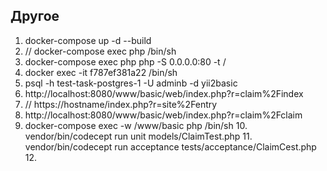    
## Другое
1. docker-compose up -d --build
2. // docker-compose exec php /bin/sh
3. docker-compose exec php php -S 0.0.0.0:80 -t /
4. docker exec -it f787ef381a22 /bin/sh
5. psql -h test-task-postgres-1 -U adminb -d yii2basic
6. http://localhost:8080/www/basic/web/index.php?r=claim%2Findex
7. // https://hostname/index.php?r=site%2Fentry
8. http://localhost:8080/www/basic/web/index.php?r=claim%2Fclaim
9. docker-compose exec -w /www/basic php /bin/sh
   10. vendor/bin/codecept run unit models/ClaimTest.php
   11. vendor/bin/codecept run acceptance tests/acceptance/ClaimCest.php
   12. 

